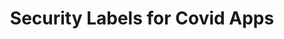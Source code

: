 ---
title        : Security Labels for Covid Apps
track        : Covid
type         : working-session
topics       :
featured     :
when_day     : Thu
when_time    : WS-1
hey_summit   : https://open-security-summit-2020.heysummit.com/talks/security-labels-for-covid-apps/
session_slack:
status       : 
description  :
hosted_by    : Dinis Cruz
zoom_link    : https://zoom.us/j/6503444982?pwd=d1BuWStHNGVlVk53MjJUNW5aZEFuUT09
slide_id     : 2PACX-1vTaKC8YqGb4KXV1LmJT5RBL4zoZsVF1E3OmsXSk6MeHdfS5scGZ1s06Mcaj4hZyDon6a7yHRBKJZVAG
slide_edit   : 1hgvrggXXVm4c3kA2QmuDGJQJrGIQcHYNkfwbeuIpD5U
organizers   :
    - Adam Leon Smith
    - Dinis Cruz
    
---